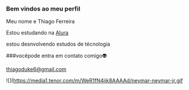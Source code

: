### Bem vindos ao meu perfil 

Meu nome e Thiago Ferreira 

Estou estudando na [Alura](https://alura.com.br)

estou desnvolvendo estudos de técnologia


###vocêpode entra em contato comigo👽

thiagoduke6@gmail.com

![](https://media1.tenor.com/m/WeR1fN4iik8AAAAd/neymar-neymar-jr.gif
